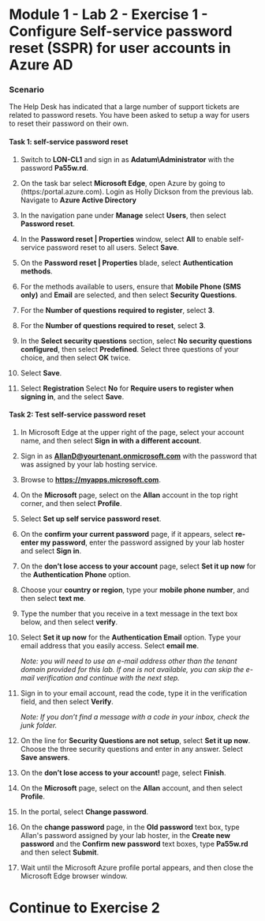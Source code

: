 # Module 1 - Lab 2 - Exercise 1 - Configure Self-service password reset (SSPR) for user accounts in Azure AD


### Scenario

The Help Desk has indicated that a large number of support tickets are related to password resets. You have been asked to setup a way for users to reset their password on their own. 



#### Task 1: self-service password reset

1.  Switch to **LON-CL1** and sign in as **Adatum\\Administrator** with the password **Pa55w.rd**.

2.  On the task bar select **Microsoft Edge**, open Azure by going to (https:/portal.azure.com).  Login as Holly Dickson from the previous lab. Navigate to **Azure Active Directory**
    

3.  In the navigation pane under **Manage** select **Users**, then select **Password reset**.

4.  In the **Password reset | Properties** window, select **All** to enable self-service password reset to all users. Select **Save**.

5.  On the **Password reset | Properties** blade, select **Authentication methods**.

6.  For the methods available to users, ensure that **Mobile Phone (SMS only)** and
    **Email** are selected, and then select **Security Questions**.

7.  For the **Number of questions required to register**, select **3**.

8.  For the **Number of questions required to reset**, select **3**.

9.  In the **Select security questions** section, select **No security questions configured**, then select **Predefined**. Select three questions of your choice, and then select **OK** twice.

10. Select **Save**.

11. Select **Registration** Select **No** for **Require users to register when signing in**, and the select **Save**.


#### Task 2: Test self-service password reset

1.   In Microsoft Edge at the upper right of the page, select your account name, and then select
    **Sign in with a different account**. 

2.  Sign in as **AllanD@yourtenant.onmicrosoft.com** with the password that was assigned by your lab hosting service.   

3.  Browse to **https://myapps.microsoft.com**. 

4.  On the **Microsoft** page, select on the **Allan** account in the top right corner, and then select **Profile**.

5.  Select **Set up self service password reset**.

6.  On the **confirm your current password** page, if it appears, select **re-enter my password**, enter the password assigned by your lab hoster and select **Sign in**.

7.  On the **don’t lose access to your account** page, select **Set it up now** for the **Authentication Phone** option.

8.  Choose your **country or region**, type your **mobile phone number**, and then select **text me**.

9.  Type the number that you receive in a text message in the text box below, and then select **verify**.

10. Select **Set it up now** for the **Authentication Email** option. Type your email address that you easily access. Select **email me**.

    _Note: you will need to use an e-mail address other than the tenant domain 
    provided for this lab. If one is not available, you can skip the e-mail 
    verification and continue with the next step._

9. Sign in to your email account, read the code, type it in the verification field, and then select **Verify**. 
    
    _Note: If you don’t find a message with a code in your inbox, check the junk folder._

10. On the line for **Security Questions are not setup**, select **Set it up now**. Choose the three security questions and enter in any answer. Select **Save answers**.

11. On the **don’t lose access to your account!** page, select **Finish**.

12. On the **Microsoft** page, select on the **Allan** account, and then select **Profile**.

13. In the portal, select **Change password**.

14. On the **change password** page, in the **Old password** text box, type Allan's password assigned by your lab hoster, in the **Create new password** and the **Confirm new password** text boxes, type **Pa55w.rd** and then select **Submit**.

15. Wait until the Microsoft Azure profile portal appears, and then close the Microsoft Edge browser window.

# Continue to Exercise 2

